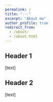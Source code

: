 ```yaml
---
permalink: /
title: "---"
excerpt: "About me"
author_profile: true
redirect_from: 
  - /about/
  - /about.html
---
```


Header 1
------
[text] 

Header 2
------
[text]

